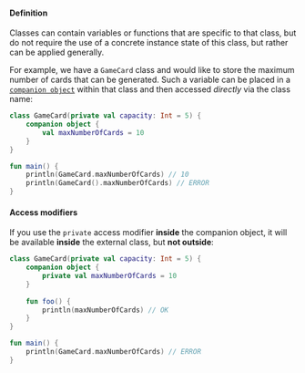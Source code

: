 #### Definition

Classes can contain variables or functions that are specific to
that class, but do not require the use of a concrete instance state of this class,
but rather can be applied generally.

For example, we have a `GameCard` class and would like to store the maximum number
of cards that can be generated. Such a variable can be placed in a [`companion object`](https://kotlinlang.org/docs/object-declarations.html#companion-objects) within that class
and then accessed _directly_ via the class name:

```kotlin
class GameCard(private val capacity: Int = 5) {
    companion object {
        val maxNumberOfCards = 10
    }
}

fun main() {
    println(GameCard.maxNumberOfCards) // 10
    println(GameCard().maxNumberOfCards) // ERROR
}
```

#### Access modifiers

If you use the `private` access modifier **inside** the companion object,
it will be available **inside** the external class, but **not outside**:

```kotlin
class GameCard(private val capacity: Int = 5) {
    companion object {
        private val maxNumberOfCards = 10
    }
    
    fun foo() {
        println(maxNumberOfCards) // OK
    }
}

fun main() {
    println(GameCard.maxNumberOfCards) // ERROR
}
```
